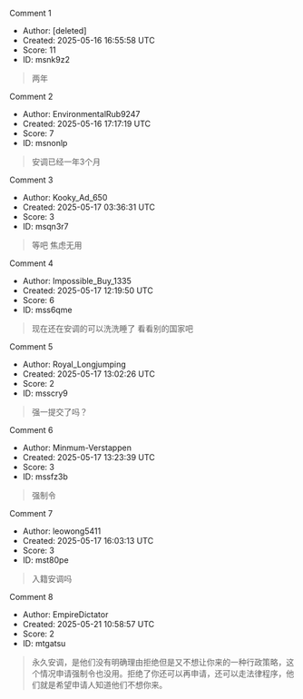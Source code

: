 Comment 1

- Author: [deleted]
- Created: 2025-05-16 16:55:58 UTC
- Score: 11
- ID: msnk9z2

> 两年

Comment 2

- Author: EnvironmentalRub9247
- Created: 2025-05-16 17:17:19 UTC
- Score: 7
- ID: msnonlp

> 安调已经一年3个月

Comment 3

- Author: Kooky_Ad_650
- Created: 2025-05-17 03:36:31 UTC
- Score: 3
- ID: msqn3r7

> 等吧 焦虑无用

Comment 4

- Author: Impossible_Buy_1335
- Created: 2025-05-17 12:19:50 UTC
- Score: 6
- ID: mss6qme

> 现在还在安调的可以洗洗睡了 看看别的国家吧

Comment 5

- Author: Royal_Longjumping
- Created: 2025-05-17 13:02:26 UTC
- Score: 2
- ID: msscry9

> 强一提交了吗？

Comment 6

- Author: Minmum-Verstappen
- Created: 2025-05-17 13:23:39 UTC
- Score: 3
- ID: mssfz3b

> 强制令

Comment 7

- Author: leowong5411
- Created: 2025-05-17 16:03:13 UTC
- Score: 3
- ID: mst80pe

> 入籍安调吗

Comment 8

- Author: EmpireDictator
- Created: 2025-05-21 10:58:57 UTC
- Score: 2
- ID: mtgatsu

> 永久安调，是他们没有明确理由拒绝但是又不想让你来的一种行政策略，这个情况申请强制令也没用。拒绝了你还可以再申请，还可以走法律程序，他们就是希望申请人知道他们不想你来。
